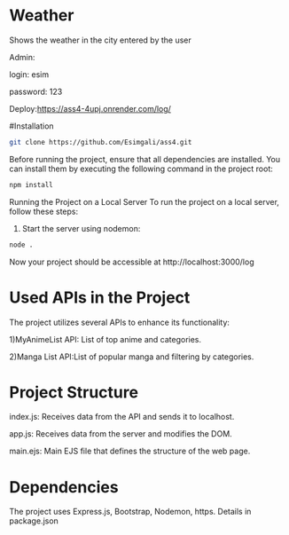 # Weather
Shows the weather in the city entered by the user

Admin:

  login: esim
  
  password: 123




  Deploy:https://ass4-4upj.onrender.com/log/

  
#Installation
```bash
git clone https://github.com/Esimgali/ass4.git
```

Before running the project, ensure that all dependencies are installed. You can install them by executing the following command in the project root:
```bash
npm install
```

Running the Project on a Local Server
To run the project on a local server, follow these steps:
1) Start the server using nodemon:
```bash
node .
```
Now your project should be accessible at http://localhost:3000/log

# Used APIs in the Project
The project utilizes several APIs to enhance its functionality:

1)MyAnimeList API: List of top anime and categories. 

2)Manga List API:List of popular manga and filtering by categories.

# Project Structure
index.js: Receives data from the API and sends it to localhost.

app.js: Receives data from the server and modifies the DOM.

main.ejs: Main EJS file that defines the structure of the web page.
# Dependencies
The project uses Express.js, Bootstrap, Nodemon, https. Details in package.json



